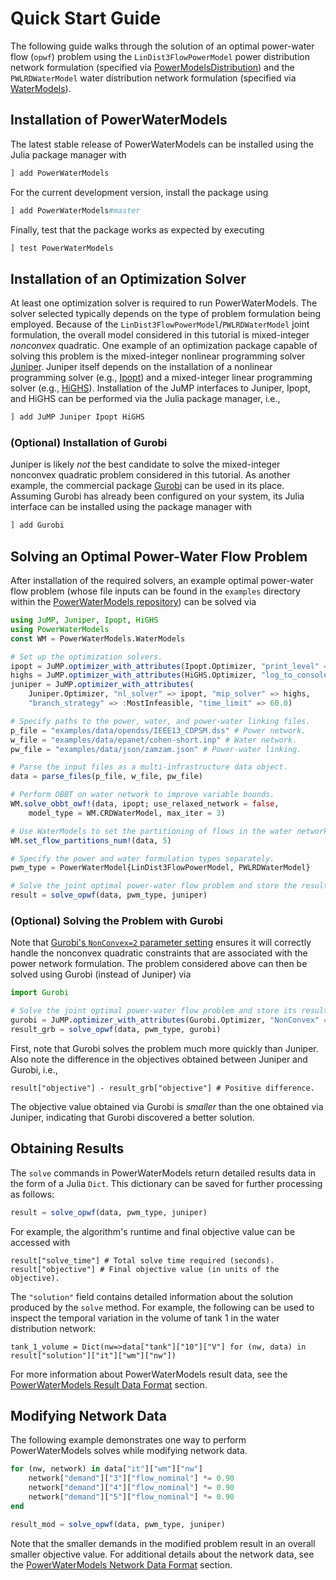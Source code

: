 # Quick Start Guide
The following guide walks through the solution of an optimal power-water flow (`opwf`) problem using the `LinDist3FlowPowerModel` power distribution network formulation (specified via [PowerModelsDistribution](https://github.com/lanl-ansi/PowerModelsDistribution.jl)) and the `PWLRDWaterModel` water distribution network formulation (specified via [WaterModels](https://github.com/lanl-ansi/WaterModels.jl)).

## Installation of PowerWaterModels
The latest stable release of PowerWaterModels can be installed using the Julia package manager with
```julia
] add PowerWaterModels
```

For the current development version, install the package using
```julia
] add PowerWaterModels#master
```

Finally, test that the package works as expected by executing
```julia
] test PowerWaterModels
```

## Installation of an Optimization Solver
At least one optimization solver is required to run PowerWaterModels.
The solver selected typically depends on the type of problem formulation being employed.
Because of the `LinDist3FlowPowerModel`/`PWLRDWaterModel` joint formulation, the overall model considered in this tutorial is mixed-integer _nonconvex_ quadratic.
One example of an optimization package capable of solving this problem is the mixed-integer nonlinear programming solver [Juniper](https://github.com/lanl-ansi/Juniper.jl).
Juniper itself depends on the installation of a nonlinear programming solver (e.g., [Ipopt](https://github.com/jump-dev/Ipopt.jl)) and a mixed-integer linear programming solver (e.g., [HiGHS](https://github.com/jump-dev/HiGHS.jl)).
Installation of the JuMP interfaces to Juniper, Ipopt, and HiGHS can be performed via the Julia package manager, i.e.,

```julia
] add JuMP Juniper Ipopt HiGHS
```

### (Optional) Installation of Gurobi
Juniper is likely _not_ the best candidate to solve the mixed-integer nonconvex quadratic problem considered in this tutorial.
As another example, the commercial package [Gurobi](https://github.com/jump-dev/Gurobi.jl) can be used in its place.
Assuming Gurobi has already been configured on your system, its Julia interface can be installed using the package manager with

```julia
] add Gurobi
```

## Solving an Optimal Power-Water Flow Problem
After installation of the required solvers, an example optimal power-water flow problem (whose file inputs can be found in the `examples` directory within the [PowerWaterModels repository](https://github.com/lanl-ansi/PowerWaterModels.jl)) can be solved via

```julia
using JuMP, Juniper, Ipopt, HiGHS
using PowerWaterModels
const WM = PowerWaterModels.WaterModels

# Set up the optimization solvers.
ipopt = JuMP.optimizer_with_attributes(Ipopt.Optimizer, "print_level" => 0, "sb" => "yes")
highs = JuMP.optimizer_with_attributes(HiGHS.Optimizer, "log_to_console" => false)
juniper = JuMP.optimizer_with_attributes(
    Juniper.Optimizer, "nl_solver" => ipopt, "mip_solver" => highs,
    "branch_strategy" => :MostInfeasible, "time_limit" => 60.0)

# Specify paths to the power, water, and power-water linking files.
p_file = "examples/data/opendss/IEEE13_CDPSM.dss" # Power network.
w_file = "examples/data/epanet/cohen-short.inp" # Water network.
pw_file = "examples/data/json/zamzam.json" # Power-water linking.

# Parse the input files as a multi-infrastructure data object.
data = parse_files(p_file, w_file, pw_file)

# Perform OBBT on water network to improve variable bounds.
WM.solve_obbt_owf!(data, ipopt; use_relaxed_network = false,
    model_type = WM.CRDWaterModel, max_iter = 3)

# Use WaterModels to set the partitioning of flows in the water network.
WM.set_flow_partitions_num!(data, 5)

# Specify the power and water formulation types separately.
pwm_type = PowerWaterModel{LinDist3FlowPowerModel, PWLRDWaterModel}

# Solve the joint optimal power-water flow problem and store the result.
result = solve_opwf(data, pwm_type, juniper)
```

### (Optional) Solving the Problem with Gurobi
Note that [Gurobi's `NonConvex=2` parameter setting](https://www.gurobi.com/documentation/9.1/refman/nonconvex.html) ensures it will correctly handle the nonconvex quadratic constraints that are associated with the power network formulation.
The problem considered above can then be solved using Gurobi (instead of Juniper) via

```julia
import Gurobi

# Solve the joint optimal power-water flow problem and store its result.
gurobi = JuMP.optimizer_with_attributes(Gurobi.Optimizer, "NonConvex" => 2)
result_grb = solve_opwf(data, pwm_type, gurobi)
```

First, note that Gurobi solves the problem much more quickly than Juniper.
Also note the difference in the objectives obtained between Juniper and Gurobi, i.e.,
```
result["objective"] - result_grb["objective"] # Positive difference.
```

The objective value obtained via Gurobi is _smaller_ than the one obtained via Juniper, indicating that Gurobi discovered a better solution.

## Obtaining Results
The `solve` commands in PowerWaterModels return detailed results data in the form of a Julia `Dict`.
This dictionary can be saved for further processing as follows:
```julia
result = solve_opwf(data, pwm_type, juniper)
```

For example, the algorithm's runtime and final objective value can be accessed with
```
result["solve_time"] # Total solve time required (seconds).
result["objective"] # Final objective value (in units of the objective).
```

The `"solution"` field contains detailed information about the solution produced by the `solve` method.
For example, the following can be used to inspect the temporal variation in the volume of tank 1 in the water distribution network:
```
tank_1_volume = Dict(nw=>data["tank"]["10"]["V"] for (nw, data) in result["solution"]["it"]["wm"]["nw"])
```

For more information about PowerWaterModels result data, see the [PowerWaterModels Result Data Format](@ref) section.

## Modifying Network Data
The following example demonstrates one way to perform PowerWaterModels solves while modifying network data.
```julia
for (nw, network) in data["it"]["wm"]["nw"]
    network["demand"]["3"]["flow_nominal"] *= 0.90
    network["demand"]["4"]["flow_nominal"] *= 0.90
    network["demand"]["5"]["flow_nominal"] *= 0.90
end

result_mod = solve_opwf(data, pwm_type, juniper)
```
Note that the smaller demands in the modified problem result in an overall smaller objective value.
For additional details about the network data, see the [PowerWaterModels Network Data Format](@ref) section.
